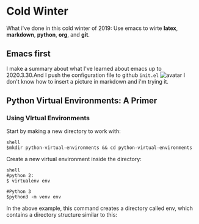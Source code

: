 # Cold Winter

What i've done in this cold winter of 2019:
Use emacs to wirte **latex**, **markdown**, **python**, **org**, and **git**.


## Emacs first

I make a summary about what I've learned about emacs up to 2020.3.30.And I push the configuration file to github `init.el`
![avatar](~/geek/Github/coldwinter/pic/pic1.png)
I don't know how to insert a picture in markdown and i'm trying it.

## Python Virtual Environments: A Primer

### Using VIrtual Environments 

Start by making a new directory to work with:

	shell
	$mkdir python-virtual-environments && cd python-virtual-environments
	
	
Create a new virtual environment inside the directory:

	shell
	#python 2:
	$ virtualenv env
	
	#Python 3
	$python3 -m venv env 
	
In the above example, this command creates a directory called env, which contains a directory structure similar to this:
